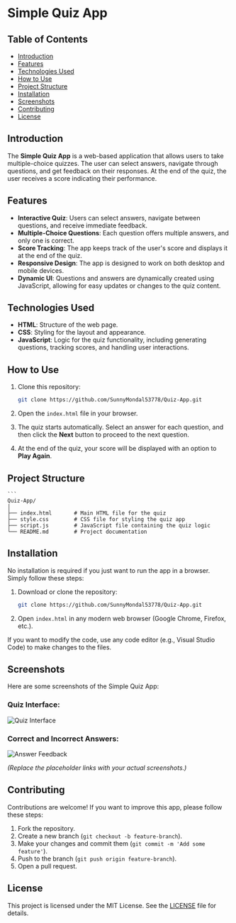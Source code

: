 # Simple Quiz App

## Table of Contents

- [Introduction](#introduction)
- [Features](#features)
- [Technologies Used](#technologies-used)
- [How to Use](#how-to-use)
- [Project Structure](#project-structure)
- [Installation](#installation)
- [Screenshots](#screenshots)
- [Contributing](#contributing)
- [License](#license)

## Introduction

The **Simple Quiz App** is a web-based application that allows users to take multiple-choice quizzes. The user can select answers, navigate through questions, and get feedback on their responses. At the end of the quiz, the user receives a score indicating their performance.

## Features

- **Interactive Quiz**: Users can select answers, navigate between questions, and receive immediate feedback.
- **Multiple-Choice Questions**: Each question offers multiple answers, and only one is correct.
- **Score Tracking**: The app keeps track of the user's score and displays it at the end of the quiz.
- **Responsive Design**: The app is designed to work on both desktop and mobile devices.
- **Dynamic UI**: Questions and answers are dynamically created using JavaScript, allowing for easy updates or changes to the quiz content.

## Technologies Used

- **HTML**: Structure of the web page.
- **CSS**: Styling for the layout and appearance.
- **JavaScript**: Logic for the quiz functionality, including generating questions, tracking scores, and handling user interactions.

## How to Use

1. Clone this repository:
    ```bash
    git clone https://github.com/SunnyMondal53778/Quiz-App.git
    ```

2. Open the `index.html` file in your browser.

3. The quiz starts automatically. Select an answer for each question, and then click the **Next** button to proceed to the next question.

4. At the end of the quiz, your score will be displayed with an option to **Play Again**.

## Project Structure
    ```
    Quiz-App/
    │
    ├── index.html       # Main HTML file for the quiz
    ├── style.css        # CSS file for styling the quiz app
    ├── script.js        # JavaScript file containing the quiz logic
    └── README.md        # Project documentation

## Installation

No installation is required if you just want to run the app in a browser. Simply follow these steps:

1. Download or clone the repository:
    ```bash
    git clone https://github.com/SunnyMondal53778/Quiz-App.git
    ```

2. Open `index.html` in any modern web browser (Google Chrome, Firefox, etc.).

If you want to modify the code, use any code editor (e.g., Visual Studio Code) to make changes to the files.

## Screenshots

Here are some screenshots of the Simple Quiz App:

### Quiz Interface:
![Quiz Interface](./screenshots/quiz_interface.png)

### Correct and Incorrect Answers:
![Answer Feedback](./screenshots/answer_feedback.png)

*(Replace the placeholder links with your actual screenshots.)*

## Contributing

Contributions are welcome! If you want to improve this app, please follow these steps:

1. Fork the repository.
2. Create a new branch (`git checkout -b feature-branch`).
3. Make your changes and commit them (`git commit -m 'Add some feature'`).
4. Push to the branch (`git push origin feature-branch`).
5. Open a pull request.

## License

This project is licensed under the MIT License. See the [LICENSE](LICENSE) file for details.
